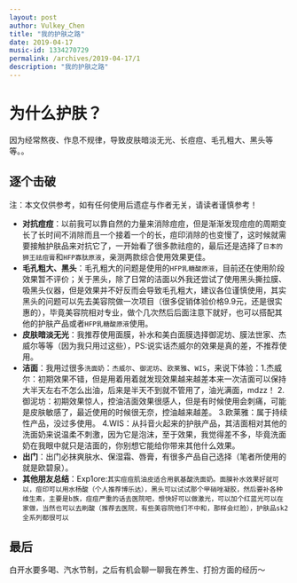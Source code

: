 ```yaml
---
layout: post
author: Vulkey_Chen
title: "我的护肤之路"
date: 2019-04-17
music-id: 1334270729
permalink: /archives/2019-04-17/1
description: "我的护肤之路"
---
```


# 为什么护肤？

因为经常熬夜、作息不规律，导致皮肤暗淡无光、长痘痘、毛孔粗大、黑头等等。。

## 逐个击破

注：本文仅供参考，如有任何使用后遗症与作者无关，请读者谨慎参考！

- **对抗痘痘**：以前我可以靠自然的力量来消除痘痘，但是渐渐发现痘痘的周期变长了长时间不消除而且一个接着一个的长，痘印消除的也变慢了，这时候就需要接触护肤品来对抗它了，一开始看了很多款祛痘的，最后还是选择了`日本的狮王祛痘膏`和`HFP寡肽原液`，亲测两款综合使用效果更佳。
- **毛孔粗大、黑头**：毛孔粗大的问题是使用的`HFP乳糖酸原液`，目前还在使用阶段效果暂不评价；关于黑头，除了日常的洁面以外我还尝试了使用黑头撕拉膜、吸黑头仪器，但是效果并不好反而会导致毛孔粗大，建议各位谨慎使用，其实黑头的问题可以先去美容院做一次项目（很多促销体验价格9.9元，还是很实惠的），毕竟美容院相对专业，做个几次然后后面注意下就好，也可以搭配其他的护肤产品或者`HFP乳糖酸原液`使用。
- **皮肤暗淡无光**：我推荐使用面膜，补水和美白面膜选择御泥坊、膜法世家、杰威尔等等（因为我只用过这些），PS:说实话杰威尔的效果是真的差，不推荐使用。
- **洁面**：我用过很多`洗面奶`：`杰威尔`、`御泥坊`、`欧莱雅`、`WIS`，来说下体验：1.杰威尔：初期效果不错，但是用着用着就发现效果越来越差本来一次洁面可以保持大半天左右不怎么出油，后来是半天不到就不管用了，油光满面，mdzz！ 2.御泥坊：初期效果惊人，控油洁面效果很感人，但是有时候使用会刺痛，可能是皮肤敏感了，最近使用的时候很无奈，控油越来越差。 3.欧莱雅：属于持续性产品，没过多使用。 4.WIS：从抖音火起来的护肤产品，其洁面相对其他的洗面奶来说温柔不刺激，因为它是泡沫，至于效果，我觉得差不多，毕竟洗面奶在我眼中就只是洁面的，你别想它能给你带来其他什么效果。
- **出门**：出门必抹爽肤水、保湿霜、唇膏，有很多产品自己选择（笔者所使用的就是欧碧泉）。
- **其他朋友总结**：Exp1ore:`其实痘痘肌油皮适合用氨基酸洗面奶。面膜补水效果好就可以，痘印可以用水杨酸（个人推荐博乐达），黑头可以试试那个甲硝唑凝胶，然后要补各种维生素，主要是b族，痘痘严重的话去医院吧，想快好可以做激光，可以加个红蓝光可以在家做，当然也可以去刷酸（推荐去医院，有些美容院他们不中和，那样会烂脸），护肤品sk2全系列都很可以`

## 最后

白开水要多喝、汽水节制，之后有机会聊一聊我在养生、打扮方面的经历～

